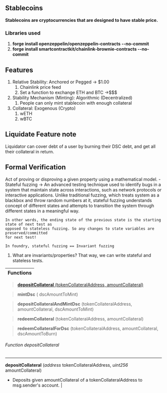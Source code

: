 ## Stablecoins

**Stablecoins are cryptocurrencies that are designed to have stable price.**

### Libraries used
1. **forge install openzeppelin/openzeppelin-contracts --no-commit**
2. **forge install smartcontractkit/chainlink-brownie-contracts --no-commit**

## Features
1. Relative Stability: Anchored or Pegged -> $1.00
    1. Chainlink price feed
    2. Set a function to exchange ETH and BTC ->$$$
2. Stability Mechanism (Minting): Algorithmic (Decentralized)
    1. People can only mint stablecoin with enough collateral
3. Collateral: Exogenous (Crypto)
    1. wETH
    2. wBTC


## Liquidate Feature note
Liquidator can cover debt of a user by burning their DSC debt, and get all their collateral in return.

## Formal Verification
Act of proving or disproving a given property using a mathematical model.
    - Stateful fuzzing ->  An advanced testing technique used to identify bugs in a system
    that maintain state across interactions, such as network protocols or interactive applications.
    Unlike traditional fuzzing, which treats system as a blackbox and throw random numbers at it,
    stateful fuzzing understands concept of different states and attempts to transition the system
    through different states in a meaningful way. 

    In other words, the ending state of the previous state is the starting state of next test as 
    opposed to stateless fuzzing. So any changes to state variables are preserved/committed
    for next test!

    In foundry, stateful fuzzing == Invariant fuzzing

1. What are invariants/properties? That way, we can write stateful and stateless tests.




| Functions                                              | 
| :---                                                   | 


> [**depositCollateral** (tokenCollateralAddress, amountCollateral)](#function-depositcollateral)   

> **mintDsc** ( dscAmountToMint)                                                   

> **depositCollateralAndMintDsc** (tokenCollateralAddress, amountCollateral, dscAmountToMint)  

> **redeemCollateral** (tokenCollateralAddress,  amountCollateral)      

> **redeemCollateralForDsc** (tokenCollateralAddress,  amountCollateral,  dscAmountToBurn)      






###### Function depositCollateral
---
**depositCollateral** (*address* tokenCollateralAddress, *uint256* amountCollateral)
- Deposits given amountCollateral of a tokenCollateralAddress to msg.sender's account.                                            |

